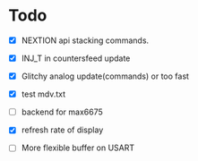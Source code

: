 # Todo
- [x] NEXTION api stacking commands.
- [x] INJ_T in countersfeed update
- [x] Glitchy analog update(commands) or too fast
- [x] test mdv.txt
- [ ] backend for max6675
- [x] refresh rate of display
- [ ] More flexible buffer on USART
  